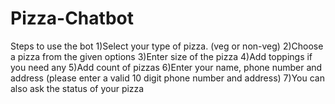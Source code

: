 # Pizza-Chatbot
Steps to use the bot
1)Select your type of pizza. (veg or non-veg)
2)Choose a pizza from the given options
3)Enter size of the pizza
4)Add toppings if you need any
5)Add count of pizzas
6)Enter your name, phone number and address (please enter a valid 10 digit phone number and address)
7)You can also ask the status of your pizza
